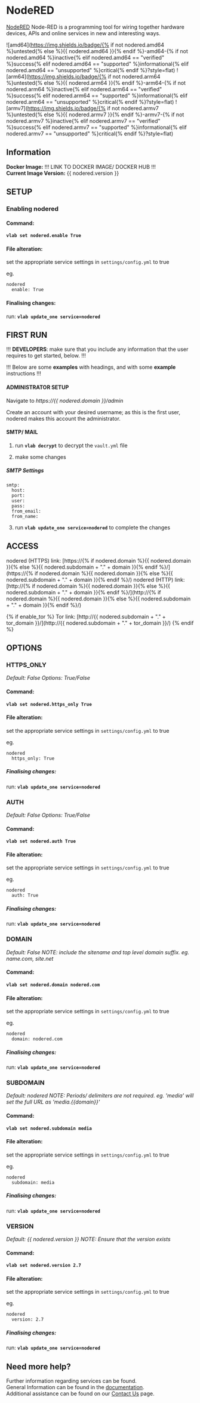 # NodeRED

[NodeRED](https://nodered.org/) Node-RED is a programming tool for wiring together hardware devices, APIs and online services in new and interesting ways.

![amd64](https://img.shields.io/badge/{% if not nodered.amd64 %}untested{% else %}{{ nodered.amd64 }}{% endif %}-amd64-{% if not nodered.amd64 %}inactive{% elif nodered.amd64 == "verified" %}success{% elif nodered.amd64 == "supported" %}informational{% elif nodered.amd64 == "unsupported" %}critical{% endif %}?style=flat)
![arm64](https://img.shields.io/badge/{% if not nodered.arm64 %}untested{% else %}{{ nodered.arm64 }}{% endif %}-arm64-{% if not nodered.arm64 %}inactive{% elif nodered.arm64 == "verified" %}success{% elif nodered.arm64 == "supported" %}informational{% elif nodered.arm64 == "unsupported" %}critical{% endif %}?style=flat)
![armv7](https://img.shields.io/badge/{% if not nodered.armv7 %}untested{% else %}{{ nodered.armv7 }}{% endif %}-armv7-{% if not nodered.armv7 %}inactive{% elif nodered.armv7 == "verified" %}success{% elif nodered.armv7 == "supported" %}informational{% elif nodered.armv7 == "unsupported" %}critical{% endif %}?style=flat)

## Information


**Docker Image:** !!! LINK TO DOCKER IMAGE/ DOCKER HUB !!!\
**Current Image Version:** {{ nodered.version }}

## SETUP

### Enabling nodered

#### Command:

**`vlab set nodered.enable True`**

#### File alteration:

set the appropriate service settings in `settings/config.yml` to true

eg.
```
nodered
  enable: True
```

#### Finalising changes:

run: **`vlab update_one service=nodered`**

## FIRST RUN

!!! **DEVELOPERS**: make sure that you include any information that the user requires to get started, below. !!!

!!! Below are some **examples** with headings, and with some **example** instructions !!!

#### ADMINISTRATOR SETUP

Navigate to *https://{{ nodered.domain }}/admin*

Create an account with your desired username; as this is the first user, nodered makes this account the administrator.

#### SMTP/ MAIL

1. run **`vlab decrypt`** to decrypt the `vault.yml` file

2. make some changes


##### SMTP Settings
```
smtp:
  host:
  port:
  user:
  pass:
  from_email:
  from_name:
```

3. run **`vlab update_one service=nodered`** to complete the changes


## ACCESS

nodered (HTTPS) link: [https://{% if nodered.domain %}{{ nodered.domain }}{% else %}{{ nodered.subdomain + "." + domain }}{% endif %}/](https://{% if nodered.domain %}{{ nodered.domain }}{% else %}{{ nodered.subdomain + "." + domain }}{% endif %}/)
nodered (HTTP) link: [http://{% if nodered.domain %}{{ nodered.domain }}{% else %}{{ nodered.subdomain + "." + domain }}{% endif %}/](http://{% if nodered.domain %}{{ nodered.domain }}{% else %}{{ nodered.subdomain + "." + domain }}{% endif %}/)

{% if enable_tor %}
Tor link: [http://{{ nodered.subdomain + "." + tor_domain }}/](http://{{ nodered.subdomain + "." + tor_domain }}/)
{% endif %}

## OPTIONS

### HTTPS_ONLY
*Default: False*
*Options: True/False*

#### Command:

**`vlab set nodered.https_only True`**

#### File alteration:

set the appropriate service settings in `settings/config.yml` to true

eg.
```
nodered
  https_only: True
```

##### Finalising changes:

run: **`vlab update_one service=nodered`**

### AUTH
*Default: False*
*Options: True/False*

#### Command:

**`vlab set nodered.auth True`**

#### File alteration:

set the appropriate service settings in `settings/config.yml` to true

eg.
```
nodered
  auth: True
```

##### Finalising changes:

run: **`vlab update_one service=nodered`**

### DOMAIN
*Default: False*
*NOTE: include the sitename and top level domain suffix. eg. name.com, site.net*

#### Command:

**`vlab set nodered.domain nodered.com`**

#### File alteration:

set the appropriate service settings in `settings/config.yml` to true

eg.
```
nodered
  domain: nodered.com
```

##### Finalising changes:

run: **`vlab update_one service=nodered`**

### SUBDOMAIN
*Default: nodered*
*NOTE: Periods/ delimiters are not required. eg. 'media' will set the full URL as 'media.{{domain}}'*

#### Command:

**`vlab set nodered.subdomain media`**

#### File alteration:

set the appropriate service settings in `settings/config.yml` to true

eg.
```
nodered
  subdomain: media
```

##### Finalising changes:

run: **`vlab update_one service=nodered`**

### VERSION
*Default: {{  nodered.version  }}*
*NOTE: Ensure that the version exists*

#### Command:

**`vlab set nodered.version 2.7`**

#### File alteration:

set the appropriate service settings in `settings/config.yml` to true

eg.
```
nodered
  version: 2.7
```

##### Finalising changes:

run: **`vlab update_one service=nodered`**

## Need more help?
Further information regarding services can be found. \
General Information can be found in the [documentation](https://docs.vivumlab.com). \
Additional assistance can be found on our [Contact Us](https://docs.vivumlab.com/Contact-us) page.
